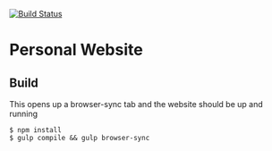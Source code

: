[![Build Status](https://travis-ci.org/ArnaudWeyts/arnaudweyts.github.io.svg?branch=develop)](https://travis-ci.org/ArnaudWeyts/arnaudweyts.github.io)
# Personal Website
## Build
This opens up a browser-sync tab and the website should be up and running
```shell
$ npm install
$ gulp compile && gulp browser-sync
```
